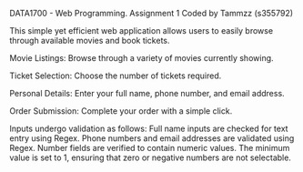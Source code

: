 DATA1700 - Web Programming. Assignment 1
Coded by Tammzz (s355792)

This simple yet efficient web application allows users to easily browse through available movies and book tickets.

Movie Listings: Browse through a variety of movies currently showing.

Ticket Selection: Choose the number of tickets required.

Personal Details: Enter your full name, phone number, and email address.

Order Submission: Complete your order with a simple click.

Inputs undergo validation as follows:
Full name inputs are checked for text entry using Regex.
Phone numbers and email addresses are validated using Regex.
Number fields are verified to contain numeric values. The minimum value is set to 1, ensuring that zero or negative numbers are not selectable.
